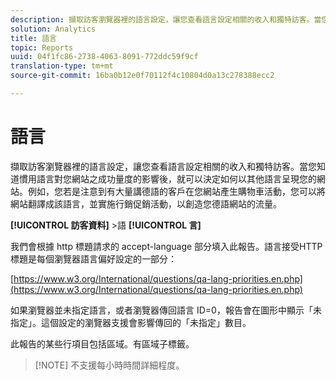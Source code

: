 ```yaml
---
description: 擷取訪客瀏覽器裡的語言設定，讓您查看語言設定相關的收入和獨特訪客。當您知道慣用語言對您網站之成功量度的影響後，就可以決定如何以其他語言呈現您的網站。例如，您若是注意到有大量講德語的客戶在您網站產生購物車活動，您可以將網站翻譯成該語言，並實施行銷促銷活動，以創造您德語網站的流量。
solution: Analytics
title: 語言
topic: Reports
uuid: 04f1fc86-2738-4063-8091-772ddc59f9cf
translation-type: tm+mt
source-git-commit: 16ba0b12e0f70112f4c10804d0a13c278388ecc2

---
```



# 語言

擷取訪客瀏覽器裡的語言設定，讓您查看語言設定相關的收入和獨特訪客。當您知道慣用語言對您網站之成功量度的影響後，就可以決定如何以其他語言呈現您的網站。例如，您若是注意到有大量講德語的客戶在您網站產生購物車活動，您可以將網站翻譯成該語言，並實施行銷促銷活動，以創造您德語網站的流量。

**[!UICONTROL 訪客資料]** &gt;語 **[!UICONTROL 言]**

我們會根據 http 標題請求的 accept-language 部分填入此報告。語言接受HTTP標題是每個瀏覽器語言偏好設定的一部分：

[https://www.w3.org/International/questions/qa-lang-priorities.en.php](https://www.w3.org/International/questions/qa-lang-priorities.en.php)

如果瀏覽器並未指定語言，或者瀏覽器傳回語言 ID=0，報告會在圖形中顯示「未指定」。這個設定的瀏覽器支援會影響傳回的「未指定」數目。

此報告的某些行項目包括區域。有區域子標籤。

> [!NOTE] 不支援每小時時間詳細程度。

